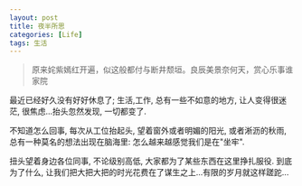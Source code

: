 ```yaml
---
layout: post
title: 夜半所思
categories: [Life]
tags: 生活
---
```


> 原来姹紫嫣红开遍，似这般都付与断井颓垣。良辰美景奈何天，赏心乐事谁家院


最近已经好久没有好好休息了; 生活,工作, 总有一些不如意的地方, 让人变得很迷茫, 很焦虑...抬头忽然发现, 一切都变了.


不知道怎么回事, 每次从工位抬起头, 望着窗外或者明媚的阳光, 或者淅沥的秋雨, 总有一种莫名的想法出现在脑海里: 怎么越来越感觉我们是在"坐牢". 

扭头望着身边各位同事, 不论级别高低, 大家都为了某些东西在这里挣扎服役. 到底为了什么, 让我们把大把大把的时光花费在了谋生之上...有限的岁月就这样蹉跎...


